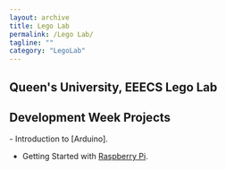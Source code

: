 ```yaml
---
layout: archive
title: Lego Lab
permalink: /Lego Lab/
tagline: ""
category: "LegoLab"
---
```


<h2>Queen's University, EEECS Lego Lab</h2>
<h2>Development Week Projects</h2>
  - Introduction to [Arduino].
      
  - Getting Started with [Raspberry Pi].

  [Raspberry Pi]: https://learn.adafruit.com/search?q=raspberry%20pi%20
    [Arduino]: https://learn.adafruit.com/category/learn-arduino
